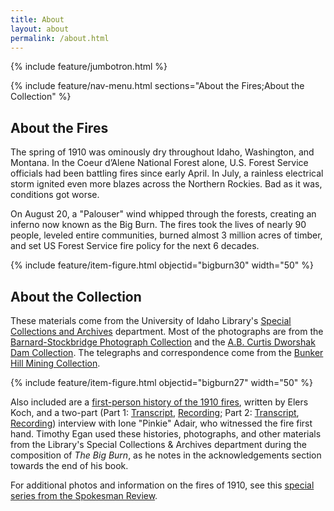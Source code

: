 ```yaml
---
title: About
layout: about
permalink: /about.html
---
```

{% include feature/jumbotron.html %} 

{% include feature/nav-menu.html sections="About the Fires;About the Collection" %} 

## About the Fires

The spring of 1910 was ominously dry throughout Idaho, Washington, and Montana. In the Coeur d’Alene National Forest alone, U.S. Forest Service officials had been battling fires since early April. In July, a rainless electrical storm ignited even more blazes across the Northern Rockies. Bad as it was, conditions got worse.

On August 20, a "Palouser" wind whipped through the forests, creating an inferno now known as the Big Burn. The fires took the lives of nearly 90 people, leveled entire communities, burned almost 3 million acres of timber, and set US Forest Service fire policy for the next 6 decades. 

{% include feature/item-figure.html objectid="bigburn30" width="50" %}

## About the Collection

These materials come from the University of Idaho Library's [Special Collections and Archives](https://www.lib.uidaho.edu/special-collections/index.html) department. Most of the photographs are from the [Barnard-Stockbridge Photograph Collection](https://www.lib.uidaho.edu/digital/barstock/) and the [A.B. Curtis Dworshak Dam Collection](https://www.lib.uidaho.edu/digital/dworshak/). The telegraphs and correspondence come from the [Bunker Hill Mining Collection](https://www.lib.uidaho.edu/digital/bunkerhill/).

{% include feature/item-figure.html objectid="bigburn27" width="50" %}

Also included are a [first-person history of the 1910 fires](/digital/bigburn/items/bigburn00.html), written by Elers Koch, and a two-part (Part 1: [Transcript](/digital/bigburn/items/bigburn65.html), [Recording](/digital/bigburn/items/bigburn46.html); Part 2: [Transcript](/digital/bigburn/items/bigburn66.html), [Recording](/digital/bigburn/items/bigburn47.html)) interview with Ione "Pinkie" Adair, who witnessed the fire first hand. Timothy Egan used these histories, photographs, and other materials from the Library's Special Collections & Archives department during the composition of *The Big Burn*, as he notes in the acknowledgements section towards the end of his book.

For additional photos and information on the fires of 1910, see this [special series from the Spokesman Review](https://www.spokesman.com/1910fire/).

<div class="clearfix"></div>

